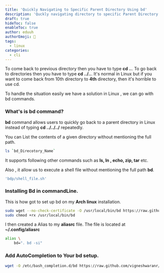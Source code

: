 ```yaml
---
title: 'Quickly Navigating to Specific Parent Directory Using bd'
description: 'Quckly navigating directory to specific Parent Directory using bd command in Linux'
draft: true
hideToc: false
enableToc: true
author: eduuh
authorEmoji: 🤖
tags:
  - linux
categories:
  - cli
---
```


To come back to previous directory then you have to type **cd ..**. To go back to directories then you have to type **cd ../..**. It's normal in Linux but if you want to come back from 10th directory to **4th** directory, then it's horrible to use cd.

To handle the situation easily we have a solution in Linux , we can go with bd commands.

### What's is bd command?

**bd** command allows users to quickly go back to a parent directory in Linux instead of typing **cd ../../../** repeatedly.

You can List the contents of a given directory without mentioning the full path.

```bash
ls `bd_Direcotory_Name`
```

It supports following other commands such as **ls, ln , echo, zip, tar** etc.

Also , it allow us to execute a shell file without mentioning the full path **bd**.

```bash
'bdp/shell_file.sh'
```

### Installing Bd in commandLine.

This is how got to set up bd on my **Arch linux** installation.

```bash
sudo wget --no-check-certificate -O /usr/local/bin/bd https://raw.github.com/vigneshwaranr/bd/master/bd
sudo chmod +rx /usr/local/bin/bd
```

I then created a Alias to my **aliasrc** file. The file is located at **~/.config/aliasrc**

```bash
alias \
	bd=". bd -si"
```

### Add AutoCompletion to Your bd setup.

```bash
wget -O /etc/bash_completion.d/bd https://raw.github.com/vigneshwaranr/bd/master/bash_completion.d/bd
```
